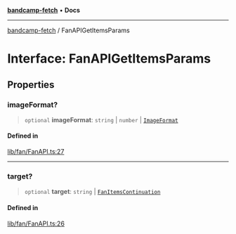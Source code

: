 [**bandcamp-fetch**](../README.md) • **Docs**

***

[bandcamp-fetch](../README.md) / FanAPIGetItemsParams

# Interface: FanAPIGetItemsParams

## Properties

### imageFormat?

> `optional` **imageFormat**: `string` \| `number` \| [`ImageFormat`](ImageFormat.md)

#### Defined in

[lib/fan/FanAPI.ts:27](https://github.com/patrickkfkan/bandcamp-fetch/blob/e4cb82348d4aab387354625a2433077d57362f73/src/lib/fan/FanAPI.ts#L27)

***

### target?

> `optional` **target**: `string` \| [`FanItemsContinuation`](FanItemsContinuation.md)

#### Defined in

[lib/fan/FanAPI.ts:26](https://github.com/patrickkfkan/bandcamp-fetch/blob/e4cb82348d4aab387354625a2433077d57362f73/src/lib/fan/FanAPI.ts#L26)
